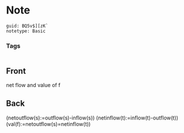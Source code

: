 # Note
```
guid: BQ5v$][zK`
notetype: Basic
```

### Tags
```
```

## Front
net flow and value of f

## Back
\(netoutflow(s):=outflow(s)-inflow(s)\)
\(netinflow(t):=inflow(t)-outflow(t)\)
\(val(f):=netoutflow(s)=netinflow(t)\)
